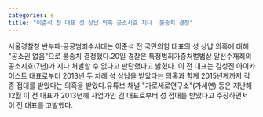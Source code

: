 ```yaml
---
categories: e
title: "이준석 전 대표 성 상납 의혹 공소시효 지나  불송치 결정"
---
```

서울경찰청 반부패·공공범죄수사대는 이준석 전 국민의힘 대표의 성 상납 의혹에 대해 "공소권 없음"으로 불송치 결정했다.20일 경찰은 특정범죄가중처벌법상 알선수재죄의 공소시효(7년)가 지나 처벌할 수 없다고 판단했다고 밝혔다. 이 전 대표는 김성진 아이카이스트 대표로부터 2013년 두 차례 성 상납을 받았다는 의혹과 함께 2015년께까지 각종 접대를 받았다는 의혹을 받았다.유튜브 채널 "가로세로연구소"(가세연) 등은 지난해 12월 이 전 대표가 2013년께 사업가인 김 대표로부터 성 접대를 받았다고 주장하면서 이 전 대표를 고발했다.